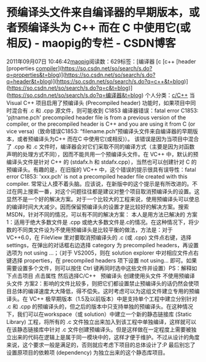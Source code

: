# 预编译头文件来自编译器的早期版本，或者预编译头为 C++ 而在 C 中使用它(或相反) - maopig的专栏 - CSDN博客
2011年09月07日 10:46:42[maopig](https://me.csdn.net/maopig)阅读数：629标签：[编译器																[c																[c++																[header																[properties																[compiler](https://so.csdn.net/so/search/s.do?q=compiler&t=blog)](https://so.csdn.net/so/search/s.do?q=properties&t=blog)](https://so.csdn.net/so/search/s.do?q=header&t=blog)](https://so.csdn.net/so/search/s.do?q=c++&t=blog)](https://so.csdn.net/so/search/s.do?q=c&t=blog)](https://so.csdn.net/so/search/s.do?q=编译器&t=blog)
个人分类：[c/C++](https://blog.csdn.net/maopig/article/category/847675)
当 Visual C++ 项目启用了预编译头 (Precompiled header) 功能时，如果项目中同时混合有 .c 和 .cpp 源文件，则可能收到 C1853 编译器错误：fatal error C1853: 'pjtname.pch' precompiled header file is from a previous version of the compiler, or
 the precompiled header is C++ and you are using it from C (or vice versa)（致命错误C1853: “filename.pch”预编译头文件来自编译器的早期版本，或者预编译头为C++ 而在C 中使用它(或相反)）。
该错误是因为当项目中混合了 .cpp 和 .c 文件时，编译器会对它们采取不同的编译方式（主要是因为对函数声明的处理方式不同），因而不能共用一个预编译头文件。在 VC++ 中，默认的预编译头文件是针对 C++ 的 (stdafx.h 和 stdafx.cpp），当然也可以创建针对 C 的预编译头。有趣的是，在旧版的 VC++ 中，这个错误的提示很具有误导性：fatal error C1853:
 'xxx.pch' is not a precompiled header file created with this compiler. 常常让人摸不着头脑。应该说，在新版中的这个提示是有所改进的。不过在网上搜索一番，对这个问题往往都是建议对整个项目取消预编译头的设置。这显然不是一个好的解决方案。对于一个比较大的工程来说，使用预编译头可以使总的编译时间大大减少。因而保留预编译头的设置才是比较好的解决方案。搜索
 MSDN，针对不同的情况，可以有不同的解决方案：
本人是用方法已解决的
方案1：适用于绝大多数文件是 .cpp 或绝大多数文件是.c的情况。在这种情况下，将少数的不同类文件设为不使用预编译头是比较平衡的做法，方法是：对于 VC++6.0，在 FileView 里对要取消预编译头的 .c (或 .cpp) 文件点右键，选择 settings，在弹出的对话框右边选择
 category 为 precompiled headers，再设置选项为 not using ...；（对于 
VS2005，则在 solution explorer 中对相应文件点右键选择 properties，在 precompiled headers 项下设置 not using... 即可。如果需要设置多个文件，则可以按住 Ctrl 键再同时选中这些文件并设置）PS：解释如下点击项目 点击属性 然后选择C/C++   预编译头 创建使用头文件 不使用预编译头文件
方案2：影响的文件比较多，则把它们都设置禁止预编译头的话仍然会使项目总体的编译速度大大降低，得不偿失。这时考虑可以为这组文件建立专用的预编译头。在 VC++ 极早期版本（1.5及以前版本）中是支持单个工程中建立分别针对 .c 和 .cpp 的预编译头的，但之后的版本中只支持单独的预编译头。在这种情况下，我们可以在workspace（或 solution）中建立一个新的静态链接库 (Static Library)
 工程，将所有的 .c 文件独立出来加入到该工程中单独编译，这样就可以在该静态链接库中针对 .c 文件创建预编译头。但是这样做在一定程度上需要被独立出来的代码在逻辑上是属于同一模块中的，这样才便于维护。不过从设计的角度来说，这个要求一般是满足的，否则就应考虑下项目的总体设计了:P 最后别忘了设置原项目的依赖项 (dependency) 为独立出来的这个静态库项目。

